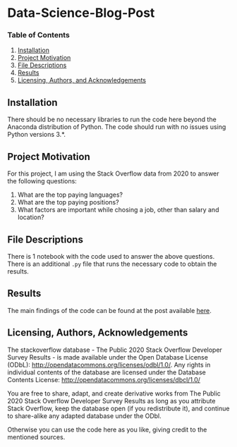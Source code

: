 # Data-Science-Blog-Post

### Table of Contents

1. [Installation](#installation)
2. [Project Motivation](#motivation)
3. [File Descriptions](#files)
4. [Results](#results)
5. [Licensing, Authors, and Acknowledgements](#licensing)

## Installation <a name="installation"></a>

There should be no necessary libraries to run the code here beyond the Anaconda distribution of Python.  The code should run with no issues using Python versions 3.*.

## Project Motivation<a name="motivation"></a>

For this project, I am using the Stack Overflow data from 2020 to answer the following questions:

1. What are the top paying languages?
2. What are the top paying positions?
3. What factors are important while chosing a job, other than salary and location?



## File Descriptions <a name="files"></a>

There is 1 notebook with the code used to answer the above questions.
There is an additional `.py` file that runs the necessary code to obtain the results.

## Results<a name="results"></a>

The main findings of the code can be found at the post available [here](https://medium.com/@lydia.siafara/3-tips-to-level-up-your-career-as-developer-and-increase-your-career-satisfaction-595fc39afbd0).

## Licensing, Authors, Acknowledgements<a name="licensing"></a>

The stackoverflow database - The Public 2020 Stack Overflow Developer Survey Results - is made available under the Open Database License (ODbL): http://opendatacommons.org/licenses/odbl/1.0/. Any rights in individual contents of the database are licensed under the Database Contents License: http://opendatacommons.org/licenses/dbcl/1.0/

You are free to share, adapt, and create derivative works from The Public 2020 Stack Overflow Developer Survey Results as long as you attribute Stack Overflow, keep the database open (if you redistribute it), and continue to share-alike any adapted database under the ODbl.

Otherwise you can use the code here as you like, giving credit to the mentioned sources.
